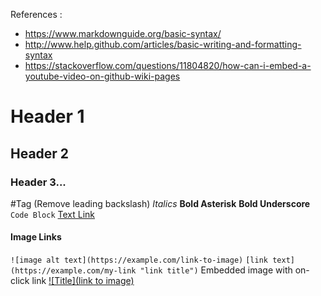 References :
- https://www.markdownguide.org/basic-syntax/
- http://www.help.github.com/articles/basic-writing-and-formatting-syntax
- https://stackoverflow.com/questions/11804820/how-can-i-embed-a-youtube-video-on-github-wiki-pages 
# Header 1
## Header 2
### Header 3...
\#Tag (Remove leading backslash)
_Italics_
**Bold Asterisk**
__Bold Underscore__
``` Code Block ```
[Text Link](url)

#### Image Links
`![image alt text](https://example.com/link-to-image)`
`[link text](https://example.com/my-link "link title")`
Embedded image with on-click link [![Title](link to image)](VideoLink "Hover Text")
